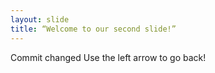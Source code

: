 ```yaml
---
layout: slide
title: “Welcome to our second slide!”
---
```

Commit changed
Use the left arrow to go back!
